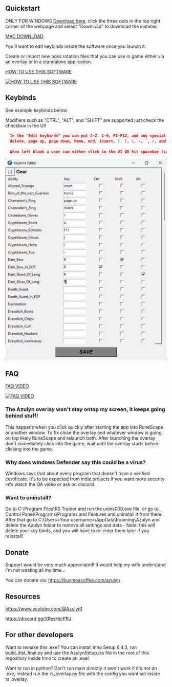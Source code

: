 ## Quickstart
ONLY FOR WINDOWS 
[Download here](https://github.com/blueboy4g/RS_Trainer/blob/main/Output/AzulynSetup.exe), click the three dots in the top right corner of the webpage and select "Download" to download the installer.

[MAC DOWNLOAD](https://github.com/blueboy4g/RS_Trainer/blob/mac_1.0.0/README.md)

You'll want to edit keybinds inside the software once you launch it.

Create or import new boss rotation files that you can use in game either via an overlay or in a standalone application.

[HOW TO USE THIS SOFTWARE](https://youtu.be/DbwiqWMt4tI)


[![HOW TO USE THIS SOFTWARE](http://img.youtube.com/vi/DbwiqWMt4tI/0.jpg)](https://youtu.be/DbwiqWMt4tI)

## Keybinds
See example keybinds below.

Modifiers such as "CTRL", "ALT", and "SHIFT" are supported just check the checkbox in the UI!
```json
  In the "Edit keybinds" you can put A-Z, 1-9, F1-F12, and any special characters a couple examples:
  delete, page up, page down, home, end, insert, [, ], \, -, `, /, and more!

  When left blank a user can either click in the UI OR hit spacebar (can configure in config file to any button) to mark as completed.
```
![readme.png](readme.png)
## FAQ

[FAQ VIDEO](https://youtu.be/AmuDzXJdMcA)


[![FAQ VIDEO](http://img.youtube.com/vi/AmuDzXJdMcA/0.jpg)](https://youtu.be/AmuDzXJdMcA)

### The Azulyn overlay won't stay ontop my screen, it keeps going behind stuff!
This happens when you click quickly after starting the app into RuneScape or another window. To fix close the overlay and whatever window is going on top likely RuneScape and relaunch both. After launching the overlay don't immediately click into the game, wait until the overlay starts before clicking into the game.

### Why does windows Defender say this could be a virus? 
Windows says that about every program that doesn't have a verified certificate. It's to be expected from indie projects if you want more security info watch the QA video or ask on discord.

### Want to uninstall?
Go to C:\Program Files\RS Trainer and run the unins000.exe file, or go to Control Panel\Programs\Programs and Features and uninstall it from there.
After that go to C:\Users\<Your username>\AppData\Roaming\Azulyn and delete the Azulyn folder to remove all settings and data - Note: this will delete your key binds, and you will have to re-enter them later if you reinstall!

## Donate
Support would be very much appreciated! It would help my wife understand I'm not wasting all my time...  

You can donate via: https://buymeacoffee.com/azulyn


## Resources
https://www.youtube.com/@Azulyn1

https://discord.gg/XRxsHtcPRJ

## For other developers
Want to remake this .exe? You can install Inno Setup 6.4.3, run build_dist_final.py and use the AzulynSetup.iss file in the root of this repository inside Inno to create an .exe!

Want to run in python? Don't run main directly it won't work if it's not an .exe, instead run the rs_overlay.py file with the config you want set inside rs_overlay.
